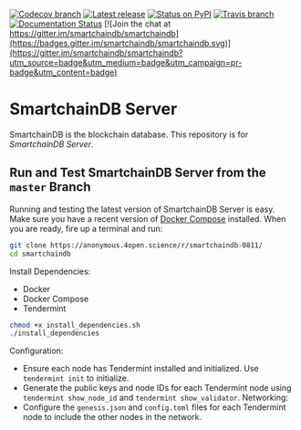 <!---
SmartchainDB Repository
SPDX-License-Identifier: (Apache-2.0 AND CC-BY-4.0)
Code is Apache-2.0 and docs are CC-BY-4.0
--->

[![Codecov branch](https://img.shields.io/codecov/c/github/smartchaindb/smartchaindb/master.svg)](https://codecov.io/github/smartchaindb/smartchaindb?branch=master)
[![Latest release](https://img.shields.io/github/release/smartchaindb/smartchaindb/all.svg)](https://github.com/smartchaindb/smartchaindb/releases)
[![Status on PyPI](https://img.shields.io/pypi/status/smartchaindb.svg)](https://pypi.org/project/SmartchainDB/)
[![Travis branch](https://img.shields.io/travis/smartchaindb/smartchaindb/master.svg)](https://travis-ci.com/smartchaindb/smartchaindb)
[![Documentation Status](https://readthedocs.org/projects/smartchaindb-server/badge/?version=latest)](https://docs.smartchaindb.com/projects/server/en/latest/)
[![Join the chat at https://gitter.im/smartchaindb/smartchaindb](https://badges.gitter.im/smartchaindb/smartchaindb.svg)](https://gitter.im/smartchaindb/smartchaindb?utm_source=badge&utm_medium=badge&utm_campaign=pr-badge&utm_content=badge)

# SmartchainDB Server

SmartchainDB is the blockchain database. This repository is for _SmartchainDB Server_.


## Run and Test SmartchainDB Server from the `master` Branch

Running and testing the latest version of SmartchainDB Server is easy. Make sure you have a recent version of [Docker Compose](https://docs.docker.com/compose/install/) installed. When you are ready, fire up a terminal and run:

```bash
git clone https://anonymous.4open.science/r/smartchaindb-0811/
cd smartchaindb
```

Install Dependencies:
- Docker
- Docker Compose
- Tendermint
``` bash
chmod +x install_dependencies.sh
./install_dependencies
```
Configuration:
- Ensure each node has Tendermint installed and initialized. Use ``` tendermint init``` to initialize.
- Generate the public keys and node IDs for each Tendermint node using ```tendermint show_node_id``` and ```tendermint show_validator```.
Networking:
- Configure the `genesis.json` and `config.toml` files for each Tendermint node to include the other nodes in the network.
